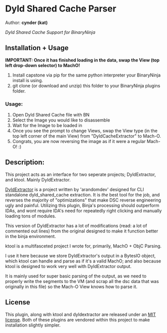 # Dyld Shared Cache Parser
Author: **cynder (kat)**

_Dyld Shared Cache Support for BinaryNinja_

## Installation + Usage

**IMPORTANT: Once it has finished loading in the data, swap the View (top left drop-down selector) to MachO!**

1. Install capstone via pip for the same python interpreter your BinaryNinja install is using. 
2. git clone (or download and unzip) this folder to your BinaryNinja plugins folder.

### Usage:

1. Open Dyld Shared Cache file with BN
2. Select the Image you would like to disassemble
3. Wait for the Image to be loaded in
4. Once you see the prompt to change Views, swap the View type (in the top left corner of the main View) from "DyldCacheExtractor" to Mach-O. 
5. Congrats, you are now reversing the image as if it were a regular Mach-O! :)

## Description:

This project acts as an interface for two seperate projects; DyldExtractor, and ktool. Mainly DyldExtractor.

[DyldExtractor](https://github.com/arandomdev/DyldExtractor) is a project written by 'arandomdev' designed for CLI standalone dyld_shared_cache extraction. It is *the* best tool for the job, and reverses the majority of "optimizations" that make DSC reverse engineering ugly and painful. Utilizing this plugin, Binja's processing should outperform IDAs, and wont require IDA's need for repeatedly right clicking and manually loading tons of modules.

This version of DyldExtractor has a lot of modifications (read: a lot of commented out lines) from the original designed to make it function better in the binja environment. 

ktool is a multifasceted project I wrote for, primarily, MachO + ObjC Parsing.

I use it here because we store DyldExtractor's output in a BytesIO object, which ktool can handle and parse as if it's a valid MachO; and also because ktool is designed to work very well with DyldExtractor output. 

It is mainly used for super basic parsing of the output, as we need to properly write the segments to the VM (and scrap all the dsc data that was originally in this file) so the Mach-O View knows how to parse it. 

## License

This plugin, along with ktool and dyldextractor are released under an [MIT license](./license). Both of these plugins are vendored within this project to make installation slightly simpler. 
